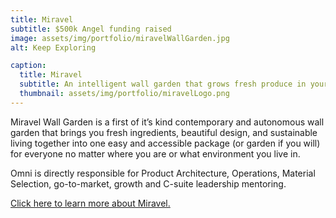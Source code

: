 ```yaml
---
title: Miravel
subtitle: $500k Angel funding raised
image: assets/img/portfolio/miravelWallGarden.jpg
alt: Keep Exploring

caption:
  title: Miravel
  subtitle: An intelligent wall garden that grows fresh produce in your home
  thumbnail: assets/img/portfolio/miravelLogo.png
---
```

Miravel Wall Garden is a first of it’s kind contemporary and autonomous wall garden that brings you fresh ingredients, beautiful design, and sustainable living together into one easy and accessible package (or garden if you will) for everyone no matter where you are or what environment you live in.

Omni is directly responsible for Product Architecture, Operations, Material Selection, go-to-market, growth and C-suite leadership mentoring.

<a href = "https://miravel.com/">Click here to learn more about Miravel.</a>
